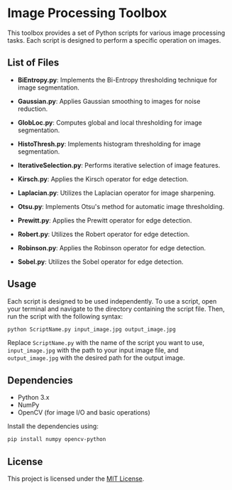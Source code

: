 # Image Processing Toolbox

This toolbox provides a set of Python scripts for various image processing tasks. Each script is designed to perform a specific operation on images.

## List of Files

- **BiEntropy.py**: Implements the Bi-Entropy thresholding technique for image segmentation.

- **Gaussian.py**: Applies Gaussian smoothing to images for noise reduction.

- **GlobLoc.py**: Computes global and local thresholding for image segmentation.

- **HistoThresh.py**: Implements histogram thresholding for image segmentation.

- **IterativeSelection.py**: Performs iterative selection of image features.

- **Kirsch.py**: Applies the Kirsch operator for edge detection.

- **Laplacian.py**: Utilizes the Laplacian operator for image sharpening.

- **Otsu.py**: Implements Otsu's method for automatic image thresholding.

- **Prewitt.py**: Applies the Prewitt operator for edge detection.

- **Robert.py**: Utilizes the Robert operator for edge detection.

- **Robinson.py**: Applies the Robinson operator for edge detection.

- **Sobel.py**: Utilizes the Sobel operator for edge detection.

## Usage

Each script is designed to be used independently. To use a script, open your terminal and navigate to the directory containing the script file. Then, run the script with the following syntax:

```bash
python ScriptName.py input_image.jpg output_image.jpg
```

Replace `ScriptName.py` with the name of the script you want to use, `input_image.jpg` with the path to your input image file, and `output_image.jpg` with the desired path for the output image.

## Dependencies

- Python 3.x
- NumPy
- OpenCV (for image I/O and basic operations)

Install the dependencies using:

```bash
pip install numpy opencv-python
```

## License

This project is licensed under the [MIT License](LICENSE).

